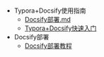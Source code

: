 ﻿﻿﻿﻿<!-- _sidebar.md -->

* Typora+Docsify使用指南
  *  [Docsify部署.md](/Docsify部署指南/Docsify部署.md) <!--注意这里是相对路径-->
  * [Typora+Docsify快速入门](/ProjectDocs/Typora+Docsify快速入门.md)
* Docsify部署
  * [Docsify部署教程](/ProjectDocs/Docsify部署教程.md)